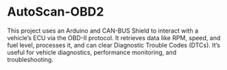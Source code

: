 # AutoScan-OBD2
This project uses an Arduino and CAN-BUS Shield to interact with a vehicle’s ECU via the OBD-II protocol. It retrieves data like RPM, speed, and fuel level, processes it, and can clear Diagnostic Trouble Codes (DTCs). It’s useful for vehicle diagnostics, performance monitoring, and troubleshooting.
